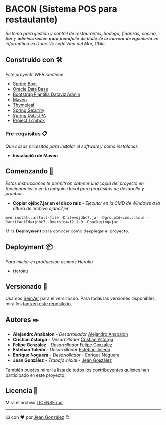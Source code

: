# BACON (Sistema POS para restautante)

_Sistema para gestión y control de restaurantes, bodega, finanzas, cocina, bar y administración  para portafolio de título de la carrera de ingeniería en informática en Duoc Uc sede Viña del Mar, Chile_

## Construido con 🛠️

_Este proyecto WEB contiene._

* [Spring Boot](https://spring.io/) 
* [Oracle Data Base](https://mvnrepository.com/artifact/com.oracle/ojdbc7/12.1.0.2) 
* [Bootstrap Plantilla Dataviz Admin](http://www.urbanui.com/datavizui/template/index.html) 
* [Maven](https://maven.apache.org/) 
* [Thymeleaf](https:/https://www.thymeleaf.org/) 
* [Spring Security](https://spring.io/projects/spring-security) 
* [Spring Data JPA](https://docs.spring.io/spring-data/jpa/docs/current/reference/html/)
* [Project Lombok](https://mvnrepository.com/artifact/org.projectlombok/lombok)

### Pre-requisitos 📋

_Que cosas necesitas para instalar el software y como instalarlas_

* **Instalación de Maven** 

## Comenzando 🚀

_Estas instrucciones te permitirán obtener una copia del proyecto en funcionamiento en tu máquina local para propósitos de desarrollo y pruebas._

* **Copiar ojdbc7.jar en el disco raíz** - *_Ejecutar en la CMD de Windows a la altura de archivo ojdbc7.jar_*

```
mvn install:install-file -Dfile=ojdbc7.jar -DgroupId=com.oracle -DartifactId=ojdbc7 -Dversion=12.1.0 -Dpackaging=jar
```

Mira **Deployment** para conocer como desplegar el proyecto.


## Deployment 📦

_Para iniciar en producción usamos Heroku_

* [Heroku](https://www.heroku.com/)

## Versionado 📌

Usamos [SemVer](http://semver.org/) para el versionado. Para todas las versiones disponibles, mira los [tags en este repositorio](https://github.com/jeanValverde/proyectoSpringJavaBasico/tags).

## Autores ✒️

* **Alejandro Anabalon** - *Desarrollador* [Alejandro Anabalon](https://github.com/Janoast)
* **Cristian Astorga** - *Desarrollador* [Cristian Astorga](https://github.com/cristian66xd)
* **Felipe González** - *Desarrollador* [Felipe González](https://github.com/felipeigv)
* **Esteban Toledo** - *Desarrollador* [Esteban Toledo](https://github.com/estebanToledo)
* **Enrique Noguera** - *Desarrollador* - [Enrique Noguera](#)
* **Jean González** - *Trabajo Inicial* - [Jean González](https://github.com/jeanValverde)

También puedes mirar la lista de todos los [contribuyentes](https://github.com/jeanValverde/Bacon/contributors) quíenes han participado en este proyecto. 

## Licencia 📄

Mira el archivo [LICENSE.md](LICENSE.md)

---
⌨️ con ❤️ por [Jean González](https://github.com/jeanValverde) 😊
